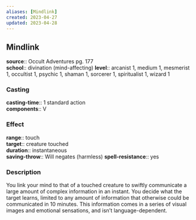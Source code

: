 ```yaml
---
aliases: [Mindlink]
created: 2023-04-27
updated: 2023-04-28
---
```


## Mindlink

**source**:: Occult Adventures pg. 177  
**school**:: divination (mind-affecting)
**level**:: arcanist 1, medium 1, mesmerist 1, occultist 1, psychic 1, shaman 1, sorcerer 1, spiritualist 1, wizard 1

### Casting

**casting-time**:: 1 standard action  
**components**:: V

### Effect

**range**:: touch  
**target**:: creature touched  
**duration**:: instantaneous  
**saving-throw**:: Will negates (harmless)
**spell-resistance**:: yes

### Description

You link your mind to that of a touched creature to swiftly communicate a large amount of complex information in an instant. You decide what the target learns, limited to any amount of information that otherwise could be communicated in 10 minutes. This information comes in a series of visual images and emotional sensations, and isn’t language-dependent.

